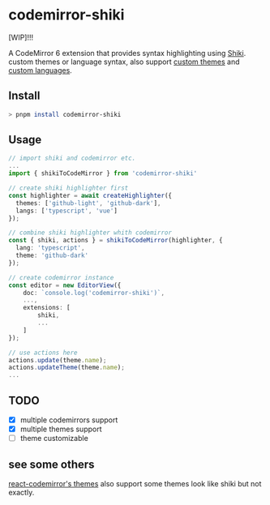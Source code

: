# codemirror-shiki

[WIP]!!!

A CodeMirror 6 extension that provides syntax highlighting using [Shiki](https://github.com/shikijs/shiki).
custom themes or language syntax, also support [custom themes](https://github.com/shikijs/shiki/blob/main/docs/themes.md#custom-themes) and [custom languages](https://github.com/shikijs/shiki/blob/main/docs/languages.md#custom-languages).

## Install

```sh
> pnpm install codemirror-shiki
```

## Usage

```ts
// import shiki and codemirror etc.
...
import { shikiToCodeMirror } from 'codemirror-shiki'

// create shiki highlighter first
const highlighter = await createHighlighter({
  themes: ['github-light', 'github-dark'],
  langs: ['typescript', 'vue']
});

// combine shiki highlighter whith codemirror
const { shiki, actions } = shikiToCodeMirror(highlighter, {
  lang: 'typescript',
  theme: 'github-dark'
});

// create codemirror instance
const editor = new EditorView({
    doc: `console.log('codemirror-shiki')`,
    ...,
    extensions: [
        shiki,
        ...
    ]
});

// use actions here
actions.update(theme.name);
actions.updateTheme(theme.name);
...

```

## TODO

- [x] multiple codemirrors support
- [x] multiple themes support
- [ ] theme customizable

## see some others

[react-codemirror's themes](https://uiwjs.github.io/react-codemirror/#/theme/data/dracula) also support some themes look like shiki but not exactly.

